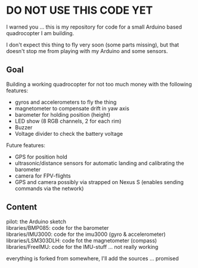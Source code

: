 DO NOT USE THIS CODE YET
========================

I warned you ... this is my repository for code
for a small Arduino based quadrocopter I am building.

I don't expect this thing to fly very soon (some parts missing), but
that doesn't stop me from playing with my Arduino and some sensors.

Goal
----

Building a working quadrocopter for not too much money with the following features:

*   gyros and accelerometers to fly the thing
*   magnetometer to compensate drift in yaw axis
*   barometer for holding position (height)
*   LED show (8 RGB channels, 2 for each rim)
*   Buzzer
*   Voltage divider to check the battery voltage

Future features:

*  GPS for position hold
*  ultrasonic/distance sensors for automatic landing and calibrating the barometer
*  camera for FPV-flights
*  GPS and camera possibly via strapped on Nexus S (enables sending commands via the network)

Content
-------
pilot: the Arduino sketch  
libraries/BMP085: code for the barometer  
libraries/IMU3000: code for the imu3000 (gyro & accelerometer)  
libraries/LSM303DLH: code fot the magnetometer (compass)  
libraries/FreeIMU: code for the IMU-stuff ... not really working  

everything is forked from somewhere, I'll add the sources ... promised